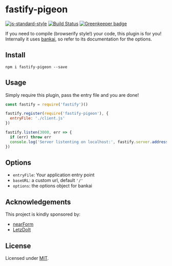 # fastify-pigeon
[![js-standard-style](https://img.shields.io/badge/code%20style-standard-brightgreen.svg?style=flat)](http://standardjs.com/)  [![Build Status](https://travis-ci.org/fastify/fastify-pigeon.svg?branch=master)](https://travis-ci.org/fastify/fastify-pigeon) [![Greenkeeper badge](https://badges.greenkeeper.io/fastify/fastify-pigeon.svg)](https://greenkeeper.io/)

If you need to compile (browserify style!) your code, this plugin is for you!  
Internally it uses [bankai](https://github.com/yoshuawuyts/bankai), so refer to its documentation for the options.

## Install
```
npm i fastify-pigeon --save
```

## Usage
Simply require this plugin, pass the entry file and you are done!
```js
const fastify = require('fastify')()

fastify.register(require('fastify-pigeon'), {
  entryFile: './client.js'
})

fastify.listen(3000, err => {
  if (err) throw err
  console.log('Server listenting on localhost:', fastify.server.address().port)
})
```

## Options
- `entryFile`: Your application entry point
- `baseURL`: a custom url, default `'/'`
- `options`: the options object for bankai

## Acknowledgements

This project is kindly sponsored by:
- [nearForm](http://nearform.com)
- [LetzDoIt](http://www.letzdoitapp.com/)

## License

Licensed under [MIT](./LICENSE).
